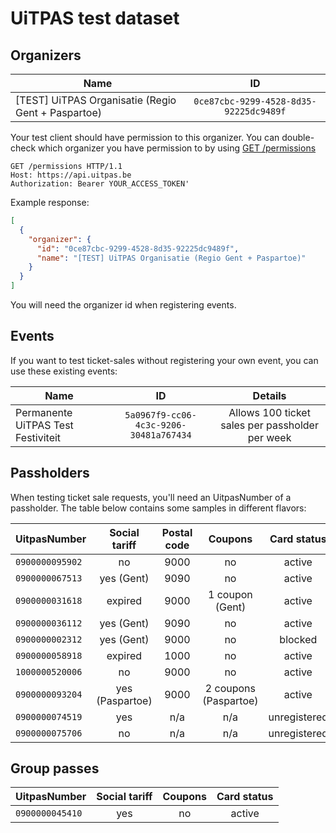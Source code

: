# UiTPAS test dataset

## Organizers

| Name   |      ID      |
|----------|:-------------:|
| \[TEST] UiTPAS Organisatie (Regio Gent + Paspartoe) |  `0ce87cbc-9299-4528-8d35-92225dc9489f` |

Your test client should have permission to this organizer. You can double-check which organizer you have permission to by using [GET /permissions](/reference/UiTPAS.v2.json/paths/~1permissions/get)

```http
GET /permissions HTTP/1.1
Host: https://api.uitpas.be
Authorization: Bearer YOUR_ACCESS_TOKEN'
```

Example response:

```json
[
  {
    "organizer": {
      "id": "0ce87cbc-9299-4528-8d35-92225dc9489f",
      "name": "[TEST] UiTPAS Organisatie (Regio Gent + Paspartoe)"
    }
  }
]
```

You will need the organizer id when registering events.

## Events

If you want to test ticket-sales without registering your own event, you can use these existing events:

| Name   |      ID      | Details |
|----------|:-------------:|:-------------:|
| Permanente UiTPAS Test Festiviteit | `5a0967f9-cc06-4c3c-9206-30481a767434` | Allows 100 ticket sales per passholder per week |

## Passholders

When testing ticket sale requests, you'll need an UitpasNumber of a passholder. The table below contains some samples in different flavors:

| UitpasNumber      | Social tariff | Postal code | Coupons | Card status |
|----------|:-------------:|:-------------:|:-------------:|:-------------:|
| `0900000095902` | no | 9000 | no | active |
| `0900000067513` | yes (Gent) | 9090 | no | active |
| `0900000031618` | expired |  9000 | 1 coupon (Gent) | active |
| `0900000036112` | yes (Gent) |  9090 | no | active |
| `0900000002312` | yes (Gent) |  9000 | no | blocked |
| `0900000058918` | expired |  1000 | no | active |
| `1000000520006` | no |  9000 | no | active |
| `0900000093204` | yes (Paspartoe) |  9000 | 2 coupons (Paspartoe) | active |
| `0900000074519` | yes |  n/a | n/a | unregistered |
| `0900000075706` | no |  n/a | n/a | unregistered |

## Group passes

| UitpasNumber      | Social tariff | Coupons | Card status |
|----------|:-------------:|:-------------:|:-------------:|
| `0900000045410` | yes | no | active |

